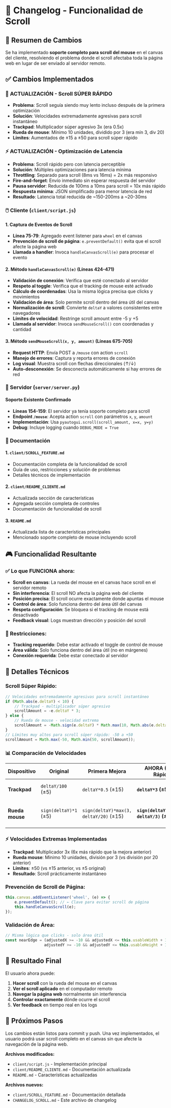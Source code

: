 # 📝 Changelog - Funcionalidad de Scroll

## 🎯 Resumen de Cambios

Se ha implementado **soporte completo para scroll del mouse** en el canvas del cliente, resolviendo el problema donde el scroll afectaba toda la página web en lugar de ser enviado al servidor remoto.

## ✅ Cambios Implementados

### 🚀 **ACTUALIZACIÓN - Scroll SÚPER RÁPIDO**
- **Problema**: Scroll seguía siendo muy lento incluso después de la primera optimización
- **Solución**: Velocidades extremadamente agresivas para scroll instantáneo
- **Trackpad**: Multiplicador súper agresivo 3x (era 0.5x)
- **Rueda de mouse**: Mínimo 10 unidades, dividido por 3 (era mín 3, div 20)
- **Límites**: Aumentados de ±15 a ±50 para scroll súper rápido

### ⚡ **ACTUALIZACIÓN - Optimización de Latencia**
- **Problema**: Scroll rápido pero con latencia perceptible
- **Solución**: Múltiples optimizaciones para latencia mínima
- **Throttling**: Separado para scroll (8ms vs 16ms) = 2x más responsivo
- **Fire-and-forget**: Envío inmediato sin esperar respuesta del servidor
- **Pausa servidor**: Reducida de 100ms a 10ms para scroll = 10x más rápido
- **Respuesta mínima**: JSON simplificado para menor latencia de red
- **Resultado**: Latencia total reducida de ~150-200ms a ~20-30ms

### 🖱️ Cliente (`client/script.js`)

#### 1. **Captura de Eventos de Scroll**
- **Línea 75-79**: Agregado event listener para `wheel` en el canvas
- **Prevención de scroll de página**: `e.preventDefault()` evita que el scroll afecte la página web
- **Llamada a handler**: Invoca `handleCanvasScroll(e)` para procesar el evento

#### 2. **Método `handleCanvasScroll(e)` (Líneas 424-471)**
- **Validación de conexión**: Verifica que esté conectado al servidor
- **Respeto al toggle**: Verifica que el tracking de mouse esté activado
- **Cálculo de coordenadas**: Usa la misma lógica precisa que clicks y movimientos
- **Validación de área**: Solo permite scroll dentro del área útil del canvas
- **Normalización de scroll**: Convierte `deltaY` a valores consistentes entre navegadores
- **Límites de velocidad**: Restringe scroll amount entre -5 y +5
- **Llamada al servidor**: Invoca `sendMouseScroll()` con coordenadas y cantidad

#### 3. **Método `sendMouseScroll(x, y, amount)` (Líneas 675-705)**
- **Request HTTP**: Envía POST a `/mouse` con action `scroll`
- **Manejo de errores**: Captura y reporta errores de conexión
- **Log visual**: Muestra scroll con flechas direccionales (↑/↓)
- **Auto-desconexión**: Se desconecta automáticamente si hay errores de red

### 🔧 Servidor (`server/server.py`)

#### **Soporte Existente Confirmado**
- **Líneas 154-159**: El servidor ya tenía soporte completo para scroll
- **Endpoint `/mouse`**: Acepta action `scroll` con parámetros `x`, `y`, `amount`
- **Implementación**: Usa `pyautogui.scroll(scroll_amount, x=x, y=y)`
- **Debug**: Incluye logging cuando `DEBUG_MODE = True`

### 📄 Documentación

#### 1. **`client/SCROLL_FEATURE.md`**
- Documentación completa de la funcionalidad de scroll
- Guía de uso, restricciones y solución de problemas
- Detalles técnicos de implementación

#### 2. **`client/README_CLIENTE.md`**
- Actualizada sección de características
- Agregada sección completa de controles
- Documentación de funcionalidad de scroll

#### 3. **`README.md`**
- Actualizada lista de características principales
- Mencionado soporte completo de mouse incluyendo scroll

## 🎮 Funcionalidad Resultante

### ✅ Lo que FUNCIONA ahora:
- **Scroll en canvas**: La rueda del mouse en el canvas hace scroll en el servidor remoto
- **Sin interferencia**: El scroll NO afecta la página web del cliente
- **Posición precisa**: El scroll ocurre exactamente donde apuntas el mouse
- **Control de área**: Solo funciona dentro del área útil del canvas
- **Respeta configuración**: Se bloquea si el tracking de mouse está desactivado
- **Feedback visual**: Logs muestran dirección y posición del scroll

### 🚫 Restricciones:
- **Tracking requerido**: Debe estar activado el toggle de control de mouse
- **Área válida**: Solo funciona dentro del área útil (no en márgenes)
- **Conexión requerida**: Debe estar conectado al servidor

## 🔧 Detalles Técnicos

### **Scroll Súper Rápido:**
```javascript
// Velocidades extremadamente agresivas para scroll instantáneo
if (Math.abs(e.deltaY) < 10) {
    // Trackpad - multiplicador súper agresivo
    scrollAmount = -e.deltaY * 3;
} else {
    // Rueda de mouse - velocidad extrema
    scrollAmount = -Math.sign(e.deltaY) * Math.max(10, Math.abs(e.deltaY) / 3);
}
// Límites muy altos para scroll súper rápido: -50 a +50
scrollAmount = Math.max(-50, Math.min(50, scrollAmount));
```

### 📊 Comparación de Velocidades

| Dispositivo | Original | Primera Mejora | **AHORA (Súper Rápido)** | Mejora Total |
|-------------|----------|----------------|--------------------------|--------------|
| **Trackpad** | `deltaY/100` (±5) | `deltaY*0.5` (±15) | **`deltaY*3` (±50)** | **~30x más rápido** |
| **Rueda mouse** | `sign(deltaY)*1` (±5) | `sign(deltaY)*max(3, deltaY/20)` (±15) | **`sign(deltaY)*max(10, deltaY/3)` (±50)** | **~10-15x más rápido** |

### ⚡ Velocidades Extremas Implementadas
- **Trackpad**: Multiplicador 3x (6x más rápido que la mejora anterior)
- **Rueda mouse**: Mínimo 10 unidades, división por 3 (vs división por 20 anterior)
- **Límites**: ±50 (vs ±15 anterior, vs ±5 original)
- **Resultado**: Scroll prácticamente instantáneo

### **Prevención de Scroll de Página:**
```javascript
this.canvas.addEventListener('wheel', (e) => {
    e.preventDefault(); // ← Clave para evitar scroll de página
    this.handleCanvasScroll(e);
});
```

### **Validación de Área:**
```javascript
// Misma lógica que clicks - solo área útil
const nearEdge = (adjustedX >= -10 && adjustedX <= this.usableWidth + 10 &&
                 adjustedY >= -10 && adjustedY <= this.usableHeight + 10);
```

## 🎯 Resultado Final

El usuario ahora puede:
1. **Hacer scroll** con la rueda del mouse en el canvas
2. **Ver el scroll aplicado** en el computador remoto
3. **Navegar la página web** normalmente sin interferencia
4. **Controlar exactamente** dónde ocurre el scroll
5. **Ver feedback** en tiempo real en los logs

## 🚀 Próximos Pasos

Los cambios están listos para commit y push. Una vez implementados, el usuario podrá usar scroll completo en el canvas sin que afecte la navegación de la página web.

**Archivos modificados:**
- `client/script.js` - Implementación principal
- `client/README_CLIENTE.md` - Documentación actualizada  
- `README.md` - Características actualizadas

**Archivos nuevos:**
- `client/SCROLL_FEATURE.md` - Documentación detallada
- `CHANGELOG_SCROLL.md` - Este archivo de changelog
